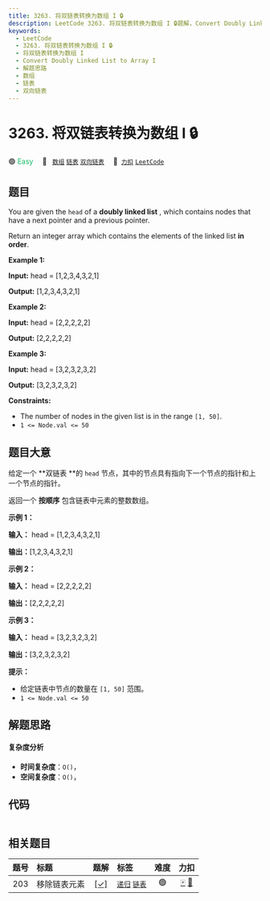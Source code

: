 ```yaml
---
title: 3263. 将双链表转换为数组 I 🔒
description: LeetCode 3263. 将双链表转换为数组 I 🔒题解，Convert Doubly Linked List to Array I，包含解题思路、复杂度分析以及完整的 JavaScript 代码实现。
keywords:
  - LeetCode
  - 3263. 将双链表转换为数组 I 🔒
  - 将双链表转换为数组 I
  - Convert Doubly Linked List to Array I
  - 解题思路
  - 数组
  - 链表
  - 双向链表
---
```


# 3263. 将双链表转换为数组 I 🔒

🟢 <font color=#15bd66>Easy</font>&emsp; 🔖&ensp; [`数组`](/tag/array.md) [`链表`](/tag/linked-list.md) [`双向链表`](/tag/doubly-linked-list.md)&emsp; 🔗&ensp;[`力扣`](https://leetcode.cn/problems/convert-doubly-linked-list-to-array-i) [`LeetCode`](https://leetcode.com/problems/convert-doubly-linked-list-to-array-i)

## 题目

You are given the `head` of a **doubly linked list** , which contains nodes
that have a next pointer and a previous pointer.

Return an integer array which contains the elements of the linked list **in
order**.



**Example 1:**

**Input:** head = [1,2,3,4,3,2,1]

**Output:** [1,2,3,4,3,2,1]

**Example 2:**

**Input:** head = [2,2,2,2,2]

**Output:** [2,2,2,2,2]

**Example 3:**

**Input:** head = [3,2,3,2,3,2]

**Output:** [3,2,3,2,3,2]



**Constraints:**

  * The number of nodes in the given list is in the range `[1, 50]`.
  * `1 <= Node.val <= 50`


## 题目大意

给定一个 **双链表  **的 `head` 节点，其中的节点具有指向下一个节点的指针和上一个节点的指针。

返回一个 **按顺序** 包含链表中元素的整数数组。



**示例 1：**

**输入：** head = [1,2,3,4,3,2,1]

**输出：**[1,2,3,4,3,2,1]

**示例 2：**

**输入：** head = [2,2,2,2,2]

**输出：**[2,2,2,2,2]

**示例 3：**

**输入：** head = [3,2,3,2,3,2]

**输出：**[3,2,3,2,3,2]



**提示：**

  * 给定链表中节点的数量在 `[1, 50]` 范围。
  * `1 <= Node.val <= 50`


## 解题思路

#### 复杂度分析

- **时间复杂度**：`O()`，
- **空间复杂度**：`O()`，

## 代码

```javascript

```

## 相关题目

<!-- prettier-ignore -->
| 题号 | 标题 | 题解 | 标签 | 难度 | 力扣 |
| :------: | :------ | :------: | :------ | :------: | :------: |
| 203 | 移除链表元素 | [[✓]](/problem/0203.md) |  [`递归`](/tag/recursion.md) [`链表`](/tag/linked-list.md) | 🟢 | [🀄️](https://leetcode.cn/problems/remove-linked-list-elements) [🔗](https://leetcode.com/problems/remove-linked-list-elements) |
